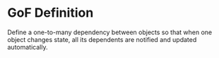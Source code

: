 # GoF Definition

Define a one-to-many dependency between objects so that when one object changes state, all its dependents are notified and updated automatically.